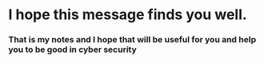 # I hope this message finds you well.

### That is my notes and I hope that will be useful for you and help you to be good in cyber security 

